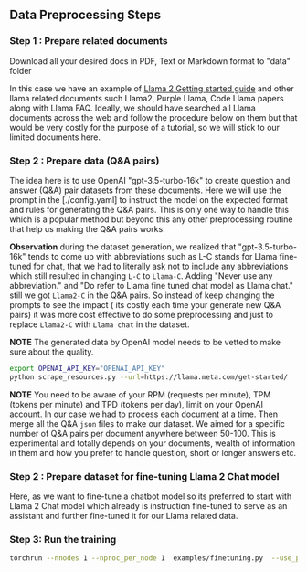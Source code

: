 ## Data Preprocessing Steps

### Step 1 : Prepare related documents

Download all your desired docs in PDF, Text or Markdown format to "data" folder

In this case we have an example of [Llama 2 Getting started guide](https://llama.meta.com/get-started/) and other llama related documents such Llama2, Purple Llama, Code Llama papers along with Llama FAQ. Ideally, we should have searched all Llama documents across the web and follow the procedure below on them but that would be very costly for the purpose of a tutorial, so we will stick to our limited documents here.

### Step 2 : Prepare data (Q&A pairs)

The idea here is to use OpenAI "gpt-3.5-turbo-16k" to create question and answer (Q&A) pair datasets from these documents. Here we will use the prompt in the [./config.yaml] to instruct the model on the expected format and rules for generating the Q&A pairs. This is only one way to handle this which is a popular method but beyond this any other preprocessing routine that help us making the Q&A pairs works. 

**Observation** during the dataset generation, we realized that "gpt-3.5-turbo-16k" tends to come up with abbreviations such as L-C stands for Llama fine-tuned for chat, that we had to literally ask not to include any abbreviations which still resulted in changing `L-C` to `Llama-C`. Adding "Never use any abbreviation." and "Do refer to Llama fine tuned chat model as Llama chat." still we got `Llama2-C` in the Q&A pairs. So instead of keep changing the prompts to see the impact ( its costly each time your generate new Q&A pairs) it was more cost effective to do some preprocessing and just to replace `Llama2-C` with `Llama chat` in the dataset.

**NOTE** The generated data by OpenAI model needs to be vetted to make sure about the quality.

```bash
export OPENAI_API_KEY="OPENAI_API_KEY"
python scrape_resources.py --url=https://llama.meta.com/get-started/
```

**NOTE** You need to be aware of your  RPM (requests per minute), TPM (tokens per minute) and TPD (tokens per day), limit on your OpenAI account. In our case we had to process each document at a time. Then merge all the Q&A `json` files to make our dataset. We aimed for a specific number of Q&A pairs per document anywhere between 50-100. This is experimental and totally depends on your documents, wealth of information in them and how you prefer to handle question, short or longer answers etc.

### Step 2 : Prepare dataset for fine-tuning Llama 2 Chat model

Here, as we want to fine-tune a chatbot model so its preferred to start with Llama 2 Chat model which already is instruction fine-tuned to serve as an assistant and further fine-tuned it for our Llama related data.


### Step 3: Run the training

```bash
torchrun --nnodes 1 --nproc_per_node 1  examples/finetuning.py  --use_peft --peft_method lora --quantization --model_name meta-llama/Llama-2-7b-chat-hf --output_dir ./peft-7b-quantized  --num_epochs 1 --batch_size 1 --dataset "custom_dataset" --custom_dataset.file "examples/llama_dataset.py"  --run_validation False  --custom_dataset.data_path '/data/home/hamidnazeri/llama-package/llama-recipes/tutorials/chatbot/data_pipelines/dataset.json'
```